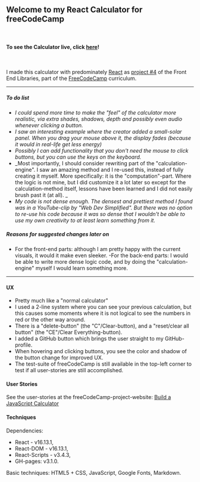 ## Welcome to my React Calculator for freeCodeCamp
<br>

#### To see the Calculator live, click **[here](https://gerard-b.github.io/fcc-js-calculator/)**!
<br>

I made this calculator with predominately [React](https://reactjs.org/) as [project #4](https://www.freecodecamp.org/learn/front-end-libraries/front-end-libraries-projects/build-a-javascript-calculator) of the Front End Libraries, part of the [FreeCodeCamp](https://www.freecodecamp.org/) curriculum.

---
##### To do list
- _I could spend more time to make the "feel" of the calculator more realistic, via extra shades, shadows, depth and possibly even audio whenever clicking a button._
- _I saw an interesting example where the creator added a small-solar panel. When you drag your mouse above it, the display fades (because it would in real-life get less energy)_
- _Possibly I can add functionality that you don't need the mouse to click buttons, but you can use the keys on the keyboard._
- _Most importantly, I should consider rewriting part of the "calculation-engine". I saw an amazing method and I re-used this, instead of fully creating it myself. More specifically: it is the "computation"-part. Where the logic is not mine, but I did customize it a lot later so except for the calculation-method itself, lessons have been learned and I did not easily brush past it (at all). _
- _My code is not dense enough. The densest and prettiest method I found was in a YouTube-clip by "Web Dev Simplified". But there was no option to re-use his code because it was so dense that I wouldn't be able to use my own creativity to at least learn something from it._


##### Reasons for suggested changes later on
- For the front-end parts: although I am pretty happy with the current visuals, it would it make even sleeker.
-For the back-end parts: I would be able to write more dense logic code, and by doing the "calculation-engine" myself I would learn something more.
---
#### UX
- Pretty much like a "normal calculator"
- I used a 2-line system where you can see your previous calculation, but this causes some moments where it is not logical to see the numbers in red or the other way around.
- There is a "delete-button" (the "C"/Clear-button), and a "reset/clear all button" (the "CE"/Clear Everything-button).
- I added a GitHub button which brings the user straight to my GitHub-profile. 
- When hovering and clicking buttons, you see the color and shadow of the button change for improved UX.
- The test-suite of freeCodeCamp is still available in the top-left corner to test if all user-stories are still accomplished.

#### User Stories

See the user-stories at the freeCodeCamp-project-website: [Build a JavaScript Calculator](https://www.freecodecamp.org/learn/front-end-libraries/front-end-libraries-projects/build-a-javascript-calculator)

#### Techniques
Dependencies:
- React - v16.13.1,
- React-DOM - v16.13.1,
- React-Scripts - v3.4.3,
- GH-pages: v3.1.0.

Basic techniques: HTML5 + CSS, JavaScript, Google Fonts, Markdown.

